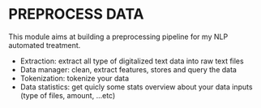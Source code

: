 # PREPROCESS DATA
This module aims at building a preprocessing pipeline for my NLP automated treatment.
* Extraction: extract all type of digitalized text data into raw text files
* Data manager: clean, extract features, stores and query the data
* Tokenization: tokenize your data
* Data statistics: get quicly some stats overview about your data inputs (type of files, amount, ...etc)



